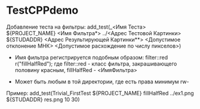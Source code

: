 # TestCPPdemo

Добавление теста на фильтры:
add_test(<Tag>_<Имя Теста> ${PROJECT_NAME} <Имя Фильтра*> ../<Адрес Тестовой Картинки> ${STUDADDR} <Адрес Результирующей Картинки**> <Допустимое отклонение МНК> <Допустимое расхождение по числу пикселов>)

* Имя фильтра регистрируется подобным образом:
        filter::red r("fillHalfRed");
где filter::red - класс фильтра, закрашивающего половину красным, fillHalfRed - <ИмяФильтра>

* Может быть любым в той директории, где есть права минимум rw-

Пример:
add_test(Trivial_FirstTest ${PROJECT_NAME} fillHalfRed ../ex1.png ${STUDADDR} res.png 10 30)
